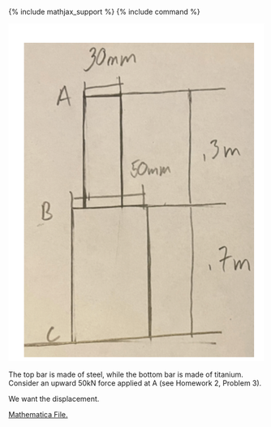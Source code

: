 {% include mathjax_support %}
{% include command %}

![](2021-09-26-23-43-26.png)

The top bar is made of steel, while the bottom bar is made of titanium.
Consider an upward 50kN force applied at A (see Homework 2, Problem 3).

We want the displacement.


[Mathematica File.](./SegmentedComposite.nb) 